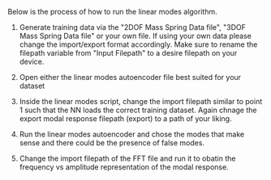 Below is the process of how to run the linear modes algorithm.

1. Generate training data via the "2DOF Mass Spring Data file", "3DOF Mass Spring Data file" or your own file. If using your own data please change the import/export format accordingly. Make sure to rename the filepath variable from "Input Filepath" to a desire filepath on your device.

2. Open either the linear modes autoencoder file best suited for your dataset

3. Inside the linear modes script, change the import filepath similar to point 1 such that the NN loads the correct training dataset. Again chnage the export modal response filepath (export) to a path of your liking. 

4. Run the linear modes autoencoder and chose the modes that make sense and there could be the presence of false modes.

5. Change the import filepath of the FFT file and run it to obatin the frequency vs amplitude representation of the modal response.
   
